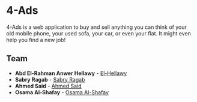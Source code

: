 # 4-Ads



4-Ads is a web application to buy and sell anything you can think of your old mobile phone, your used sofa, your car, or even your flat. It might even help you find a new job!



## Team

* **Abd El-Rahman Anwer Hellawy** -  [El-Hellawy](https://github.com/Elhellawy)
* **Sabry Ragab** -  [Sabry Ragab](https://github.com/sabryRagab)
* **Ahmed Said** -  [Ahmed Said](https://github.com/3naba)
* **Osama Al-Shafay** -  [Osama Al-Shafay](https://github.com/osossh)

